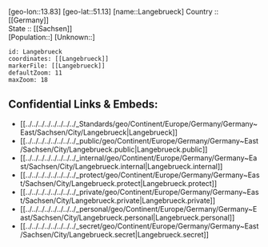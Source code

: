 ﻿---
location: [51.13,13.83] 
mapzoom: [7,12] 
mapmarker: city 
type: City
tags:
- geo/City


SpocWebEntityId: 31814
isDeleted: false
confidential: public

---
[geo-lon::13.83] 
[geo-lat::51.13] 
[name::Langebrueck] 
Country :: [[Germany]]  
State :: [[Sachsen]]  
[Population::] 
[Unknown::] 


```leaflet
id: Langebrueck
coordinates: [[Langebrueck]] 
markerFile: [[Langebrueck]] 
defaultZoom: 11 
maxZoom: 18
```


## Confidential Links & Embeds: 
- [[../../../../../../../../_Standards/geo/Continent/Europe/Germany/Germany~East/Sachsen/City/Langebrueck|Langebrueck]] 
- [[../../../../../../../../_public/geo/Continent/Europe/Germany/Germany~East/Sachsen/City/Langebrueck.public|Langebrueck.public]] 
- [[../../../../../../../../_internal/geo/Continent/Europe/Germany/Germany~East/Sachsen/City/Langebrueck.internal|Langebrueck.internal]] 
- [[../../../../../../../../_protect/geo/Continent/Europe/Germany/Germany~East/Sachsen/City/Langebrueck.protect|Langebrueck.protect]] 
- [[../../../../../../../../_private/geo/Continent/Europe/Germany/Germany~East/Sachsen/City/Langebrueck.private|Langebrueck.private]] 
- [[../../../../../../../../_personal/geo/Continent/Europe/Germany/Germany~East/Sachsen/City/Langebrueck.personal|Langebrueck.personal]] 
- [[../../../../../../../../_secret/geo/Continent/Europe/Germany/Germany~East/Sachsen/City/Langebrueck.secret|Langebrueck.secret]] 
